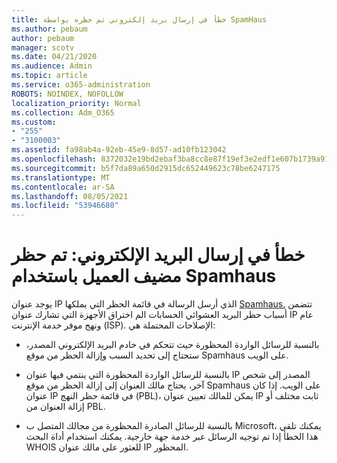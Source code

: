 ```yaml
---
title: خطأ في إرسال بريد إلكتروني تم حظره بواسطة SpamHaus
ms.author: pebaum
author: pebaum
manager: scotv
ms.date: 04/21/2020
ms.audience: Admin
ms.topic: article
ms.service: o365-administration
ROBOTS: NOINDEX, NOFOLLOW
localization_priority: Normal
ms.collection: Adm_O365
ms.custom:
- "255"
- "3100003"
ms.assetid: fa98ab4a-92eb-45e9-8d57-ad10fb123042
ms.openlocfilehash: 8372032e19bd2ebaf3ba8cc8e87f19ef3e2edf1e607b1739a919f6dcc443cd97
ms.sourcegitcommit: b5f7da89a650d2915dc652449623c78be6247175
ms.translationtype: MT
ms.contentlocale: ar-SA
ms.lasthandoff: 08/05/2021
ms.locfileid: "53946680"
---
```

# <a name="error-sending-email-client-host-blocked-using-spamhaus"></a>خطأ في إرسال البريد الإلكتروني: تم حظر مضيف العميل باستخدام Spamhaus

يوجد عنوان IP الذي أرسل الرسالة في قائمة الحظر التي يملكها [Spamhaus.](https://go.microsoft.com/fwlink/p/?linkid=123245) تتضمن أسباب حظر البريد العشوائي الحسابات الم اختراق الأجهزة التي تشارك عنوان IP عام ونهج موفر خدمة الإنترنت (ISP). الإصلاحات المحتملة هي:
  
- بالنسبة للرسائل الواردة المحظورة حيث تتحكم في خادم البريد الإلكتروني المصدر، ستحتاج إلى تحديد السبب وإزالة الحظر من موقع Spamhaus على الويب.

- بالنسبة للرسائل الواردة المحظورة التي ينتمي فيها عنوان IP المصدر إلى شخص آخر، يحتاج مالك العنوان إلى إزالة الحظر من موقع Spamhaus على الويب. إذا كان عنوان IP في قائمة حظر النهج (PBL)، يمكن للمالك تعيين عنوان IP ثابت مختلف أو إزالة العنوان من PBL.

- بالنسبة للرسائل الصادرة المحظورة من مجالك المتصل ب Microsoft، يمكنك تلقي هذا الخطأ إذا تم توجيه الرسائل عبر خدمة جهة خارجية. يمكنك استخدام أداة البحث WHOIS للعثور على مالك عنوان IP المحظور.

